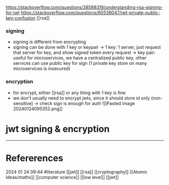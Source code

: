 https://stackoverflow.com/questions/38588319/understanding-rsa-signing-for-jwt
https://stackoverflow.com/questions/60538047/jwt-private-public-key-confusion 
[[rsa]]

### signing
- signing is different from encrypting  
- signing can be done with 1 key or keypair 
-> 1 key: 1 server, just request that server for key, and show signed token every request 
-> key pair: useful for microservices, we have a centralized public key, other services can use public key for sign (1 private key store on many microservices is insecured)  

### encryption
- for encrypt, either [[rsa]] or any thing with 1 key is fine  
- we don't usually need to encrypt jwts, since it should store id only (non-sensitive)
-> check sign is enough for auth
![[Pasted image 20240124095352.png]]




# jwt signing & encryption
--- 
# Refererences 




2024 01 24 09:44
#literature  [[jwt]] [[rsa]] [[cryptography]] [[Atomic Ideas/maths]] [[computer science]] [[low level]] [[jwt]]